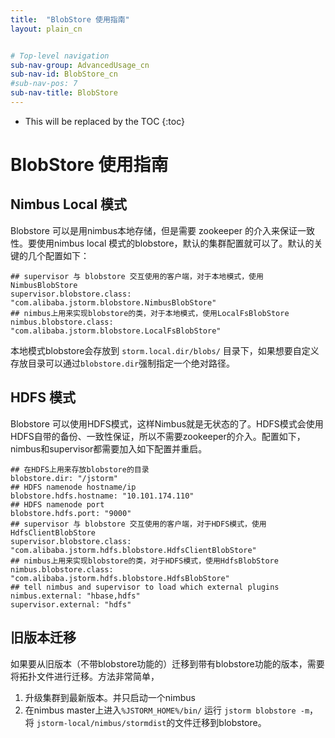 ```yaml
---
title:  "BlobStore 使用指南"
layout: plain_cn


# Top-level navigation
sub-nav-group: AdvancedUsage_cn
sub-nav-id: BlobStore_cn
#sub-nav-pos: 7
sub-nav-title: BlobStore
---
```


* This will be replaced by the TOC
{:toc}

# BlobStore 使用指南

## Nimbus Local 模式

Blobstore 可以是用nimbus本地存储，但是需要 zookeeper 的介入来保证一致性。要使用nimbus local 模式的blobstore，默认的集群配置就可以了。默认的关键的几个配置如下：

```
## supervisor 与 blobstore 交互使用的客户端，对于本地模式，使用 NimbusBlobStore
supervisor.blobstore.class: "com.alibaba.jstorm.blobstore.NimbusBlobStore"
## nimbus上用来实现blobstore的类，对于本地模式，使用LocalFsBlobStore
nimbus.blobstore.class: "com.alibaba.jstorm.blobstore.LocalFsBlobStore"
```

本地模式blobstore会存放到 `storm.local.dir/blobs/` 目录下，如果想要自定义存放目录可以通过`blobstore.dir`强制指定一个绝对路径。

## HDFS 模式

Blobstore 可以使用HDFS模式，这样Nimbus就是无状态的了。HDFS模式会使用HDFS自带的备份、一致性保证，所以不需要zookeeper的介入。配置如下，nimbus和supervisor都需要加入如下配置并重启。

```
## 在HDFS上用来存放blobstore的目录
blobstore.dir: "/jstorm"
## HDFS namenode hostname/ip
blobstore.hdfs.hostname: "10.101.174.110"
## HDFS namenode port
blobstore.hdfs.port: "9000"
## supervisor 与 blobstore 交互使用的客户端，对于HDFS模式，使用HdfsClientBlobStore
supervisor.blobstore.class: "com.alibaba.jstorm.hdfs.blobstore.HdfsClientBlobStore"
## nimbus上用来实现blobstore的类，对于HDFS模式，使用HdfsBlobStore
nimbus.blobstore.class: "com.alibaba.jstorm.hdfs.blobstore.HdfsBlobStore"
## tell nimbus and supervisor to load which external plugins
nimbus.external: "hbase,hdfs"
supervisor.external: "hdfs"
```

## 旧版本迁移

如果要从旧版本（不带blobstore功能的）迁移到带有blobstore功能的版本，需要将拓扑文件进行迁移。方法非常简单，

1. 升级集群到最新版本。并只启动一个nimbus
2. 在nimbus master上进入`%JSTORM_HOME%/bin/` 运行 `jstorm blobstore -m`，将 `jstorm-local/nimbus/stormdist`的文件迁移到blobstore。

